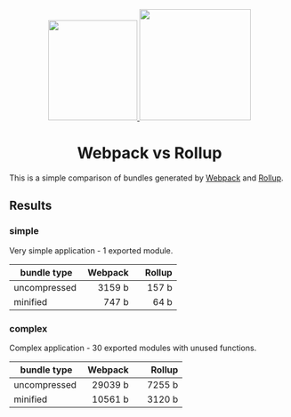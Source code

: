 <div align="center">
  <a href="https://github.com/webpack/webpack">
    <img width="160" height="180" src="https://webpack.js.org/6bc5d8cf78d442a984e70195db059b69.svg" />
  </a>
  <a href="https://github.com/webpack/webpack">
    <img width="200" height="200" src="https://rollupjs.org/logo.svg" />
  </a>
  <h1>Webpack vs Rollup</h1>
</div>

This is a simple comparison of bundles generated by [Webpack](https://webpack.js.org/) and [Rollup](https://rollupjs.org/).

## Results

### simple

Very simple application - 1 exported module.

| bundle type   | Webpack       | Rollup        |
| ------------- | -------------:|--------------:|
| uncompressed  |        3159 b |         157 b |
| minified      |         747 b |          64 b |


### complex

Complex application - 30 exported modules with unused functions.

| bundle type   | Webpack       | Rollup        |
| ------------- | -------------:|--------------:|
| uncompressed  |       29039 b |        7255 b |
| minified      |       10561 b |        3120 b |


